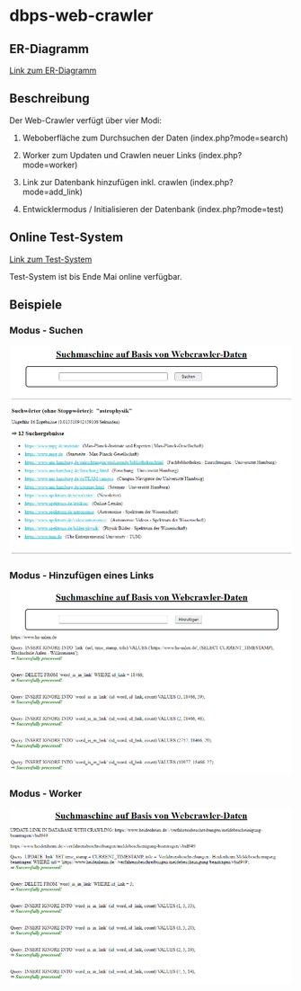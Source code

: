 # dbps-web-crawler

## ER-Diagramm

[Link zum ER-Diagramm](https://github.com/jaenisf/dbps-web-crawler/blob/main/ER-Diagramm.pdf)

## Beschreibung

Der Web-Crawler verfügt über vier Modi:

1) Weboberfläche zum Durchsuchen der Daten (index.php?mode=search)

2) Worker zum Updaten und Crawlen neuer Links (index.php?mode=worker)

3) Link zur Datenbank hinzufügen inkl. crawlen (index.php?mode=add_link)

4) Entwicklermodus / Initialisieren der Datenbank (index.php?mode=test)

## Online Test-System

[Link zum Test-System](http://207.154.200.188/dbps-web-crawler/index.php)

Test-System ist bis Ende Mai online verfügbar.

## Beispiele

### Modus - Suchen

![Weboberfläche zum Durchsuchen der Daten](https://github.com/jaenisf/dbps-web-crawler/blob/main/search.png)

### Modus - Hinzufügen eines Links

![Link zur Datenbank hinzufügen inkl. crawlen](https://github.com/jaenisf/dbps-web-crawler/blob/main/add_link.png)

### Modus - Worker

![Worker zum Updaten und Crawlen neuer Links](https://github.com/jaenisf/dbps-web-crawler/blob/main/worker.png)

